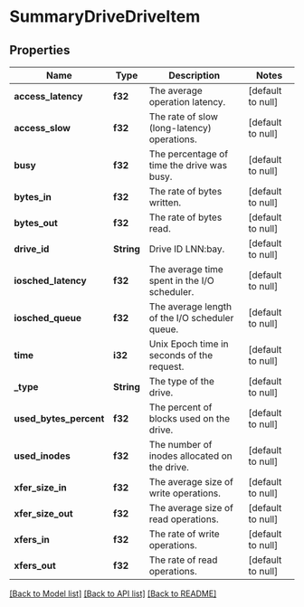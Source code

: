 # SummaryDriveDriveItem

## Properties
Name | Type | Description | Notes
------------ | ------------- | ------------- | -------------
**access_latency** | **f32** | The average operation latency. | [default to null]
**access_slow** | **f32** | The rate of slow (long-latency) operations. | [default to null]
**busy** | **f32** | The percentage of time the drive was busy. | [default to null]
**bytes_in** | **f32** | The rate of bytes written. | [default to null]
**bytes_out** | **f32** | The rate of bytes read. | [default to null]
**drive_id** | **String** | Drive ID LNN:bay. | [default to null]
**iosched_latency** | **f32** | The average time spent in the I/O scheduler. | [default to null]
**iosched_queue** | **f32** | The average length of the I/O scheduler queue. | [default to null]
**time** | **i32** | Unix Epoch time in seconds of the request. | [default to null]
**_type** | **String** | The type of the drive. | [default to null]
**used_bytes_percent** | **f32** | The percent of blocks used on the drive. | [default to null]
**used_inodes** | **f32** | The number of inodes allocated on the drive. | [default to null]
**xfer_size_in** | **f32** | The average size of write operations. | [default to null]
**xfer_size_out** | **f32** | The average size of read operations. | [default to null]
**xfers_in** | **f32** | The rate of write operations. | [default to null]
**xfers_out** | **f32** | The rate of read operations. | [default to null]

[[Back to Model list]](../README.md#documentation-for-models) [[Back to API list]](../README.md#documentation-for-api-endpoints) [[Back to README]](../README.md)


